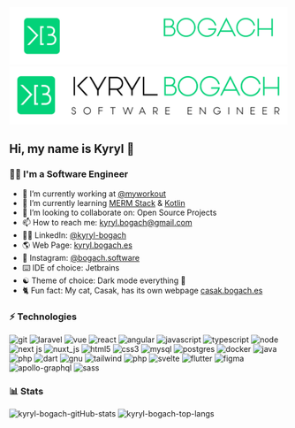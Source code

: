 ![Logo](./logo/KB1-.png#gh-dark-mode-only)
![Logo](./logo/KB1%2B.jpg#gh-light-mode-only)

## Hi, my name is Kyryl 👋
### 👨‍💻 I'm a Software Engineer

- 💼 I’m currently working at <a target="_blank" href="https://github.com/myworkout">@myworkout</a>
- 🌱 I’m currently learning <a target="_blank" href="https://www.mongodb.com/mern-stack">MERM Stack</a> & <a target="_blank" href="https://kotlinlang.org/">Kotlin</a>
- 👯 I’m looking to collaborate on: Open Source Projects
- 📫 How to reach me: kyryl.bogach@gmail.com
- 👨‍💼 LinkedIn: <a target="_blank" href="https://www.linkedin.com/in/kyryl-bogach/">@kyryl-bogach</a>
- 🌎 Web Page: <a target="_blank" href="https://kyryl.bogach.es">kyryl.bogach.es</a>
- 📸 Instagram: <a target="_blank" href="https://www.instagram.com/bogach.software">@bogach.software</a>
- ⌨️ IDE of choice: Jetbrains
- ☯ Theme of choice: Dark mode everything 🖤
- 🐈 Fun fact: My cat, Casak, has its own webpage <a target="_blank" href="https://casak.bogach.es">casak.bogach.es</a>

### ⚡ Technologies
![git](https://img.shields.io/badge/git%20-%23F05033.svg?&style=for-the-badge&logo=git&logoColor=white)
![laravel](https://img.shields.io/badge/laravel%20-%23FF2D20.svg?&style=for-the-badge&logo=laravel&logoColor=white)
![vue](https://img.shields.io/badge/vuejs%20-%2335495e.svg?&style=for-the-badge&logo=vue.js&logoColor=%234FC08D)
![react](https://img.shields.io/badge/react%20-%2320232a.svg?&style=for-the-badge&logo=react&logoColor=%2361DAFB)
![angular](https://img.shields.io/badge/angular%20-%23DD0031.svg?&style=for-the-badge&logo=angular&logoColor=white)
![javascript](https://img.shields.io/badge/javascript%20-%23323330.svg?&style=for-the-badge&logo=javascript&logoColor=%23F7DF1E)
![typescript](https://img.shields.io/badge/typescript%20-%23007ACC.svg?&style=for-the-badge&logo=typescript&logoColor=white)
![node](https://img.shields.io/badge/node.js%20-%2343853D.svg?&style=for-the-badge&logo=node.js&logoColor=white)
![next js](https://img.shields.io/badge/Next-black?style=for-the-badge&logo=next.js&logoColor=white)
![nuxt_js](https://img.shields.io/badge/Nuxt-black?style=for-the-badge&logo=nuxt.js&logoColor=white)
![html5](https://img.shields.io/badge/html5%20-%23E34F26.svg?&style=for-the-badge&logo=html5&logoColor=white)
![css3](https://img.shields.io/badge/css3%20-%231572B6.svg?&style=for-the-badge&logo=css3&logoColor=white)
![mysql](https://img.shields.io/badge/mysql-%2300f.svg?&style=for-the-badge&logo=mysql&logoColor=white)
![postgres](https://img.shields.io/badge/postgres-%23316192.svg?style=for-the-badge&logo=postgresql&logoColor=white)
![docker](https://img.shields.io/badge/docker%20-%230db7ed.svg?&style=for-the-badge&logo=docker&logoColor=white)
![java](https://img.shields.io/badge/java-%23ED8B00.svg?&style=for-the-badge&logo=java&logoColor=white)
![php](https://img.shields.io/badge/php-%23777BB4.svg?&style=for-the-badge&logo=php&logoColor=white)
![dart](https://img.shields.io/badge/dart-%230175C2.svg?&style=for-the-badge&logo=dart&logoColor=white)
![gnu](https://img.shields.io/badge/shell_script%20-%23121011.svg?&style=for-the-badge&logo=gnu-bash&logoColor=white)
![tailwind](https://img.shields.io/badge/tailwindcss%20-%2338B2AC.svg?&style=for-the-badge&logo=tailwind-css&logoColor=white)
![php](https://img.shields.io/badge/PHP-777BB4?style=for-the-badge&logo=php&logoColor=white)
![svelte](https://img.shields.io/badge/Svelte-4A4A55?style=for-the-badge&logo=svelte&logoColor=FF3E00)
![flutter](https://img.shields.io/badge/Flutter-02569B?style=for-the-badge&logo=flutter&logoColor=white)
![figma](https://img.shields.io/badge/figma-%23F24E1E.svg?style=for-the-badge&logo=figma&logoColor=white)
![apollo-graphql](https://img.shields.io/badge/-ApolloGraphQL-311C87?style=for-the-badge&logo=apollo-graphql)
![sass](https://img.shields.io/badge/SASS-hotpink.svg?style=for-the-badge&logo=SASS&logoColor=white)

### 📊 Stats
![kyryl-bogach-gitHub-stats](https://github-readme-stats.vercel.app/api?username=kyryl-bogach&show_icons=true&theme=tokyonight&count_private=true&hide_rank=true)
![kyryl-bogach-top-langs](https://github-readme-stats.vercel.app/api/top-langs/?username=kyryl-bogach&theme=tokyonight&count_private=true&layout=compact)


<!--
**kyryl-bogach/kyryl-bogach** is a ✨ _special_ ✨ repository because its `README.md` (this file) appears on your GitHub profile.
https://github.com/Ileriayo/markdown-badges
https://dev.to/envoy_/150-badges-for-github-pnk
-->

